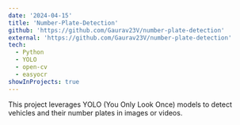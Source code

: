 ```yaml
---
date: '2024-04-15'
title: 'Number-Plate-Detection'
github: 'https://github.com/Gaurav23V/number-plate-detection'
external: 'https://github.com/Gaurav23V/number-plate-detection'
tech:
  - Python
  - YOLO
  - open-cv
  - easyocr
showInProjects: true
---
```


This project leverages YOLO (You Only Look Once) models to detect vehicles and their number plates in images or videos. 
